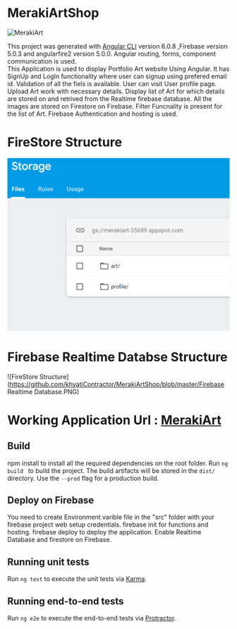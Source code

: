 # MerakiArtShop

![MerakiArt](MerakiArt.gif "MerakiArt")

This project was generated with [Angular CLI](https://github.com/angular/angular-cli) version 6.0.8 ,Firebase version 5.0.3 and angularfire2 version 5.0.0. Angular routing, forms, component communication is used.  
This Application is used to display Portfolio Art website Using Angular. 
It has SignUp and LogIn functionality where user can signup using prefered email id. Validation of all the fiels is available. User can visit User profile page. 
Upload Art work with necessary details. Display list of Art for which details are stored on and retrived from the Realtime firebase database. All the images are stored on Firestore on Firebase. 
Filter Funcnality is present for the list of Art.
Firebase Authentication and hosting is used. 

# FireStore Structure
![FireStore Structure](https://github.com/khyatiContractor/MerakiArtShop/blob/master/Firestore.PNG)

# Firebase Realtime Databse Structure
![FireStore Structure](https://github.com/khyatiContractor/MerakiArtShop/blob/master/Firebase Realtime Database.PNG)

# Working Application Url : [MerakiArt](https://merakiart-35689.firebaseapp.com/)

## Build
npm install to install all the required dependencies on the root folder. 
Run `ng build ` to build the project. The build artifacts will be stored in the `dist/` directory. Use the `--prod` flag for a production build.

## Deploy on Firebase
You need to create Environment varible file in the "src" folder with your firebase project web setup credentials. 
firebase init for functions and hosting.
firebase deploy to deploy the application.
Enable Realtime Database and firestore on Firebase.

## Running unit tests

Run `ng test` to execute the unit tests via [Karma](https://karma-runner.github.io).

## Running end-to-end tests

Run `ng e2e` to execute the end-to-end tests via [Protractor](http://www.protractortest.org/).

